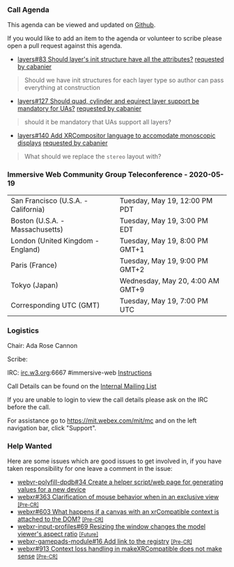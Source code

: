 ### Call Agenda

This agenda can be viewed and updated on [Github](https://github.com/immersive-web/administrivia/blob/master/meetings/cg/2020-05-19-Immersive_Web_Community_Group_Teleconference-agenda.md).

If you would like to add an item to the agenda or volunteer to scribe please open a pull request against this agenda.

* [layers#83 Should layer's init structure have all the attributes?](https://github.com/immersive-web/layers/issues/83) [requested by cabanier](https://github.com/immersive-web/layers/issues/83#issuecomment-618545467)
> Should we have init structures for each layer type so author can pass everything at construction

* [layers#127 Should quad, cylinder and equirect layer support be mandatory for UAs?](https://github.com/immersive-web/layers/issues/127) [requested by cabanier](https://github.com/immersive-web/layers/issues/127#issuecomment-625926865)
> should it be mandatory that UAs support all layers?

* [layers#140 Add XRCompositor language to accomodate monoscopic displays](https://github.com/immersive-web/layers/pull/140) [requested by cabanier](https://github.com/immersive-web/layers/pull/140#issuecomment-629746562)
> What should we replace the `stereo` layout with?

### Immersive Web Community Group Teleconference - 2020-05-19

<table>
<tr><td> San Francisco (U.S.A. - California) <td> Tuesday, May 19, 12:00 PM PDT
<tr><td> Boston (U.S.A. - Massachusetts) <td> Tuesday, May 19, 3:00 PM EDT
<tr><td> London (United Kingdom - England) <td> Tuesday, May 19, 8:00 PM GMT+1
<tr><td> Paris (France) <td> Tuesday, May 19, 9:00 PM GMT+2
<tr><td> Tokyo (Japan) <td> Wednesday, May 20, 4:00 AM GMT+9
<tr><td> Corresponding UTC (GMT) <td> Tuesday, May 19, 7:00 PM UTC
</table>

### Logistics

Chair: Ada Rose Cannon

Scribe:

IRC: [irc.w3.org](http://irc.w3.org/):6667 #immersive-web [Instructions](https://github.com/immersive-web/administrivia/blob/master/IRC.md)

Call Details can be found on the [Internal Mailing List](https://lists.w3.org/Archives/Member/internal-immersive-web/2019Feb/0002.html)

If you are unable to login to view the call details please ask on the IRC before the call.

For assistance go to https://mit.webex.com/mit/mc  and on the left navigation bar, click "Support".

### Help Wanted

Here are some issues which are good issues to get involved in, if you have taken responsibility for one leave a comment in the issue:

- [webvr-polyfill-dpdb#34 Create a helper script/web page for generating values for a new device](https://github.com/immersive-web/webvr-polyfill-dpdb/issues/34)
- [webxr#363 Clarification of mouse behavior when in an exclusive view](https://github.com/immersive-web/webxr/issues/363) [<small>[Pre-CR]</small>](https://api.github.com/repos/immersive-web/webxr/milestones/3)
- [webxr#603 What happens if a canvas with an xrCompatible context is attached to the DOM?](https://github.com/immersive-web/webxr/issues/603) [<small>[Pre-CR]</small>](https://api.github.com/repos/immersive-web/webxr/milestones/3)
- [webxr-input-profiles#69 Resizing the window changes the model viewer's aspect ratio](https://github.com/immersive-web/webxr-input-profiles/issues/69) [<small>[Future]</small>](https://api.github.com/repos/immersive-web/webxr-input-profiles/milestones/4)
- [webxr-gamepads-module#16 Add link to the registry](https://github.com/immersive-web/webxr-gamepads-module/issues/16) [<small>[Pre-CR]</small>](https://api.github.com/repos/immersive-web/webxr-gamepads-module/milestones/1)
- [webxr#913 Context loss handling in makeXRCompatible does not make sense](https://github.com/immersive-web/webxr/issues/913) [<small>[Pre-CR]</small>](https://api.github.com/repos/immersive-web/webxr/milestones/3)


              
